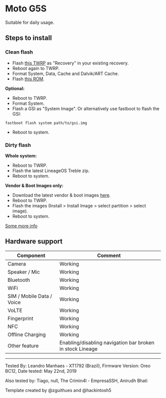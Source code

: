 # Moto G5S

Suitable for daily usage.

## Steps to install

### Clean flash
* Flash [this TWRP](https://forum.xda-developers.com/moto-g5s/development/recovery-unofficial-twrp-recovery-moto-t3916370) as "Recovery" in your existing recovery.
* Reboot again to TWRP.
* Format System, Data, Cache and Dalvik/ART Cache.
* Flash [this ROM](https://forum.xda-developers.com/moto-g5s/development/rom-lineageos-16-0-project-treble-t3932179).

**Optional:**
* Reboot to TWRP.
* Format System.
* Flash a GSI as "System Image". Or alternatively use fastboot to flash the GSI:
```
fastboot flash system path/to/gsi.img
```
* Reboot to system.

### Dirty flash

**Whole system:**
* Reboot to TWRP.
* Flash the latest LineageOS Treble zip.
* Reboot to system.

**Vendor & Boot Images only:**
* Download the latest vendor & boot images [here](https://drive.google.com/folderview?id=1xqfqD4sLJCf6LXsGNFqP-I34qOwPda00).
* Reboot to TWRP.
* Flash the images (Install > Install Image > select partition > select image).
* Reboot to system.

[Some more info](https://forum.xda-developers.com/moto-g5s/development/rom-lineageos-16-0-project-treble-t3932179)

## Hardware support

| Component                 |      Comment                                              |
|---------------------------|-----------------------------------------------------------|
| Camera                    | Working                                                   |
| Speaker / Mic             | Working                                                   |
| Bluetooth                 | Working                                                   |
| WiFi                      | Working                                                   |
| SIM / Mobile Data / Voice | Working                                                   |
| VoLTE                     | Working                                                   |
| Fingerprint               | Working                                                   |
| NFC                       | Working                                                   |
| Offline Charging          | Working                                                   |
| Other feature             | Enabling/disabling navigation bar broken in stock Lineage |
---

Tested By: Leandro Manhaes - XT1792 (Brazil), Firmware Version: Oreo BC12, Date tested: May 22nd, 2019

Also tested by: Tiago, null, The Crimin4l - EmpresaSSH, Anirudh Bhati

Template created by @zguithues and @hackintosh5